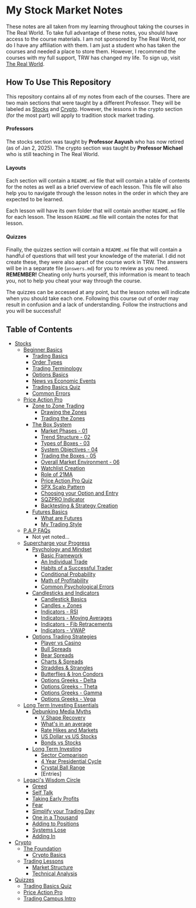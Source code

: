 # My Stock Market Notes

These notes are all taken from my learning throughout taking the courses in The Real World.
To take full advantage of these notes, you should have access to the course materials. I am 
not sponsored by The Real World, nor do I have any affiliation with them. I am just a student
who has taken the courses and needed a place to store them. However, I recommend the courses
with my full support, TRW has changed my life. To sign up, visit 
[The Real World](https://therealworld.net).

## How To Use This Repository

This repository contains all of my notes from each of the courses. There are two main sections
that were taught by a different Professor. They will be labeled as [Stocks](#) and [Crypto](#).
However, the lessons in the crypto section (for the most part) will apply to tradition stock 
market trading.

#### Professors 

The stocks section was taught by **Professor Aayush** who has now retired (as of Jan 2, 2025).
The crypto section was taught by **Professor Michael** who is still teaching in The Real World.


#### Layouts 

Each section will contain a `README.md` file that will contain a table of contents for the notes
as well as a brief overview of each lesson. This file will also help you to navigate through the 
lesson notes in the order in which they are expected to be learned.

Each lesson will have its own folder that will contain
another `README.md` file for each lesson. The lesson `README.md` file will contain the notes for
that lesson.

#### Quizzes 

Finally, the quizzes section will contain a `README.md` file that will contain a handful of 
questions that will test your knowledge of the material. I did not create these, they were also
apart of the course work in TRW. The answers will be in a separate file (`answers.md`) for you to 
review as you need. **REMEMBER!** Cheating only hurts yourself, this information is meant to teach 
you, not to help you cheat your way through the course.

The quizzes can be accessed at any point, but the lesson notes will indicate when you should take
each one. Following this course out of order may result in confusion and a lack of understanding.
Follow the instructions and you will be successful!

## Table of Contents
- [Stocks]()
    - [Beginner Basics]()
        - [Trading Basics]()
        - [Order Types]()
        - [Trading Terminology]()
        - [Options Basics]()
        - [News vs Economic Events]()
        - [Trading Basics Quiz]()
        - [Common Errors]()
    - [Price Action Pro]()
        - [Zone to Zone Trading]()
            - [Drawing the Zones]()
            - [Trading the Zones]()
        - [The Box System]()
            - [Market Phases - 01]()
            - [Trend Structure - 02]()
            - [Types of Boxes - 03]()
            - [System Objectives - 04]()
            - [Trading the Boxes - 05]()
            - [Overall Market Environment - 06]()
            - [Watchlist Creation]()
            - [Role of 21MA]()
            - [Price Action Pro Quiz]()
            - [SPX Scalp Pattern]()
            - [Choosing your Option and Entry]()
            - [SQZPRO Indicator]()
            - [Backtesting & Strategy Creation]()
        - [Futures Basics]()
            - [What are Futures]()
            - [My Trading Style]()
    - [P.A.P FAQs]()
        - Not yet noted...
    - [Supercharge your Progress]()
        - [Psychology and Mindset]()
            - [Basic Framework]()
            - [An Individual Trade]()
            - [Habits of a Successful Trader]()
            - [Conditional Probability]()
            - [Math of Profitability]()
            - [Common Psychological Errors]()
        - [Candlesticks and Indicators]()
            - [Candlestick Basics]()
            - [Candles + Zones]()
            - [Indicators - RSI]()
            - [Indicators - Moving Averages]()
            - [Indicators - Fib Retracements]()
            - [Indicators - VWAP]()
        - [Options Trading Strategies]()
            - [Player vs Casino]()
            - [Bull Spreads]()
            - [Bear Spreads]()
            - [Charts & Spreads]()
            - [Straddles & Strangles]()
            - [Butterflies & Iron Condors]()
            - [Options Greeks - Delta]()
            - [Options Greeks - Theta]()
            - [Options Greeks - Gamma]()
            - [Options Greeks - Vega]()
    - [Long Term Investing Essentials]()
        - [Debunking Media Myths]()
            - [V Shape Recovery]()
            - [What's in an average]()
            - [Rate Hikes and Markets]()
            - [US Dollar vs US Stocks]()
            - [Bonds vs Stocks]()
        - [Long Term Investing]()
            - [Sector Comparison]()
            - [4 Year Presidential Cycle]()
            - [Crystal Ball Range]()
            - [Entries]
    - [Legaci's Wisdom Circle]()
        - [Greed]()
        - [Self Talk]()
        - [Taking Early Profits]()
        - [Fear]()
        - [Simplify your Trading Day]()
        - [One in a Thousand]()
        - [Adding to Positions]()
        - [Systems Lose]()
        - [Adding In]()
- [Crypto]()
    - [The Foundation]()
        - [Crypto Basics]()
    - [Trading Lessons]()
        - [Market Structure]()
        - [Technical Analysis]()
- [Quizzes]()
    - [Trading Basics Quiz]()
    - [Price Action Pro]()
    - [Trading Campus Intro]()
